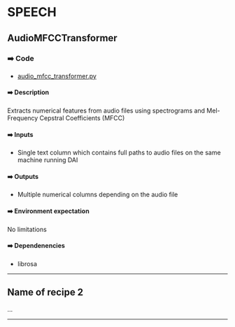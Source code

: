 # SPEECH

## AudioMFCCTransformer

### ➡️ Code
- [audio_mfcc_transformer.py](audio_MFCC_transformer.py)

#### ➡️ Description
Extracts numerical features from audio files using spectrograms and Mel-Frequency Cepstral Coefficients (MFCC)

#### ➡️ Inputs
- Single text column which contains full paths to audio files on the same machine running DAI

#### ➡️ Outputs
- Multiple numerical columns depending on the audio file

#### ➡️ Environment expectation
No limitations

#### ➡️ Dependenencies
- librosa

----

## Name of recipe 2

...

----
